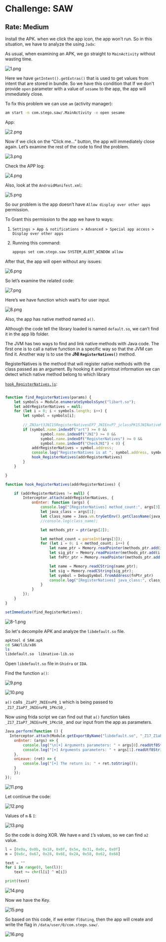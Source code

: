 # Challenge: SAW
## Rate: Medium

Install the APK. when we click the app icon, the app won’t run. So in this situation, we have to analyze the using `Jadx`:

As usual, when examining an APK, we go straight to `MainActivity` without wasting time.

![1.png](1.png)

Here we have `getIntent().getExtras()` that is used to get values from intent that are stored in bundle. So we have this condition that If we don't provide `open` parameter with a value of `sesame` to the app, the app will immediately close. 

To fix this problem we can use `am` (activity manager):

```bash
am start -n com.stego.saw/.MainActivity -e open sesame
```

App:

![2.png](2.png)

Now if we click on the “Click me…” button, the app will immediately close again. Let’s examine the rest of the code to find the problem.

![3.png](3.png)

Check the APP log:

![4.png](4.png)

Also, look at the `AndroidManifest.xml`:

![5.png](5.png)

So our problem is the app doesn’t have `Allow display over other apps` permission. 

To Grant this permission to the app we have to ways:

1. `Settings > App & notifications > Advanced > Special app access > Display over other apps`
2. Running this command:
    
    ```bash
    appops set com.stego.saw SYSTEM_ALERT_WINDOW allow
    ```
    

After that, the app will open without any issues:

![6.png](6.png)

So let’s examine the related code:

![7.png](7.png)

Here’s we have function which wait’s for user input.

![8.png](8.png)

Also, the app has native method named `a()`. 

Although the code tell the library loaded is named `default.so`, we can’t find it in the app lib folder.

The JVM has two ways to find and link native methods with Java code. The first one is to call a native function in a specific way so that the JVM can find it. Another way is to use the **JNI `RegisterNatives()`** method.

RegisterNatives is the method that will register native methods with the class passed as an argument. By hooking it and printout information we can detect which native method belong to which library

[`hook_RegisterNatives.js`](https://raw.githubusercontent.com/lasting-yang/frida_hook_libart/master/hook_RegisterNatives.js):

```jsx

function find_RegisterNatives(params) {
    let symbols = Module.enumerateSymbolsSync("libart.so");
    let addrRegisterNatives = null;
    for (let i = 0; i < symbols.length; i++) {
        let symbol = symbols[i];
        
        //_ZN3art3JNI15RegisterNativesEP7_JNIEnvP7_jclassPK15JNINativeMethodi
        if (symbol.name.indexOf("art") >= 0 &&
                symbol.name.indexOf("JNI") >= 0 && 
                symbol.name.indexOf("RegisterNatives") >= 0 && 
                symbol.name.indexOf("CheckJNI") < 0) {
            addrRegisterNatives = symbol.address;
            console.log("RegisterNatives is at ", symbol.address, symbol.name);
            hook_RegisterNatives(addrRegisterNatives)
        }
    }

}

function hook_RegisterNatives(addrRegisterNatives) {

    if (addrRegisterNatives != null) {
        Interceptor.attach(addrRegisterNatives, {
            onEnter: function (args) {
                console.log("[RegisterNatives] method_count:", args[3]);
                let java_class = args[1];
                let class_name = Java.vm.tryGetEnv().getClassName(java_class);
                //console.log(class_name);

                let methods_ptr = ptr(args[2]);

                let method_count = parseInt(args[3]);
                for (let i = 0; i < method_count; i++) {
                    let name_ptr = Memory.readPointer(methods_ptr.add(i * Process.pointerSize * 3));
                    let sig_ptr = Memory.readPointer(methods_ptr.add(i * Process.pointerSize * 3 + Process.pointerSize));
                    let fnPtr_ptr = Memory.readPointer(methods_ptr.add(i * Process.pointerSize * 3 + Process.pointerSize * 2));

                    let name = Memory.readCString(name_ptr);
                    let sig = Memory.readCString(sig_ptr);
                    let symbol = DebugSymbol.fromAddress(fnPtr_ptr)
                    console.log("[RegisterNatives] java_class:", class_name, "name:", name, "sig:", sig, "fnPtr:", fnPtr_ptr,  " fnOffset:", symbol, " callee:", DebugSymbol.fromAddress(this.returnAddress));
                }
            }
        });
    }
}

setImmediate(find_RegisterNatives);
```

![8-1.png](8-1.png)

So let's decompile APK and analyze the `libdefault.so` file.

```bash
apktool d SAW.apk
cd SAW/lib/x86
ls
libdefault.so  libnative-lib.so
```

Open `libdefault.so` file in `Ghidra` or `IDA`.

Find the function `a()`:

![9.png](9.png)

![10.png](10.png)

`a()` calls `_Z1aP7_JNIEnvP8_1` which is being passed to `_Z17_Z1aP7_JNIEnvP8_1PKcS0_`.

Now using frida script we can find out that `a()` function takes  `_Z17_Z1aP7_JNIEnvP8_1PKcS0_` and our input from the app as parameters.

```jsx
Java.perform(function () {
  Interceptor.attach(Module.getExportByName("libdefault.so", "_Z17_Z1aP7_JNIEnvP8_1PKcS0_"), {
    onEnter: (args) => {
        console.log("\n[+] Arguments parameters: " + args[0].readUtf8String());
        console.log("[+] Arguments parameters: " + args[1].readUtf8String());
    },
    onLeave: (ret) => {
        console.log("[+] The return is: " + ret.toString());
    }
    });
});
```

![11.png](11.png)

Let continue the code:

![12.png](12.png)

Values of `m` & `I`:

![13.png](13.png)

So the code is doing XOR. We have `m` and `I`’s values, so we can find `a2` value.

```python
l = [0x0a, 0x0b, 0x18, 0x0f, 0x5e, 0x31, 0x0c, 0x0f]
m = [0x6c, 0x67, 0x28, 0x6E, 0x2A, 0x58, 0x62, 0x68]

text = ""
for i in range(0, len(l)):
	text += chr(l[i] ^ m[i])

print(text)
```

![14.png](14.png)

Now we have the Key.

![15.png](15.png)

So based on this code, if we enter `fl0ating`, then the app will create and write the flag in `/data/user/0/com.stego.saw/`.

![16.png](16.png)
